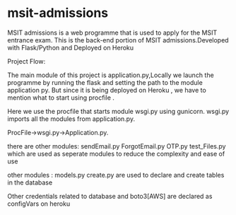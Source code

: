 # msit-admissions

MSIT admissions is a web programme that is used to apply for the MSIT entrance exam. This is the back-end portion of MSIT admissions.Developed with Flask/Python and Deployed on Heroku

Project Flow:

The main module of this project is application.py,Locally we launch the programme by running the flask and setting the path to the module application py. But since it is being deployed on Heroku , we have to mention what to start using procfile .


Here we use the procfile that starts module wsgi.py using gunicorn. wsgi.py imports all the modules from application.py.



ProcFile->wsgi.py->Application.py.

there are other modules:
  sendEmail.py 
  ForgotEmail.py
  OTP.py
  test_Files.py
which are used as seperate modules to reduce the complexity and ease of use

other modules :
    models.py
    create.py 
are used to declare and create tables in the database

Other credentials related to database and boto3[AWS] are declared as configVars on heroku